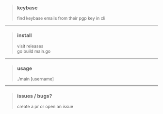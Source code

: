 > ### keybase
> find keybase emails from their pgp key in cli
---
> ### install
> visit releases<br>
> go build main.go
---
> ### usage
> ./main [username]
---
> ### issues / bugs?
> create a pr or open an issue
